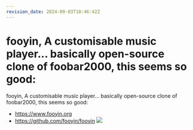 ```yaml
---
revision_date: 2024-09-03T10:46:42Z
---
```

# fooyin, A customisable music player... basically open-source clone of foobar2000, this seems so good:
fooyin, A customisable music player... basically open-source clone of foobar2000, this seems so good:
* https://www.fooyin.org
* https://github.com/fooyin/fooyin
![](https://www.fooyin.org/assets/images/simple-dark.webp)